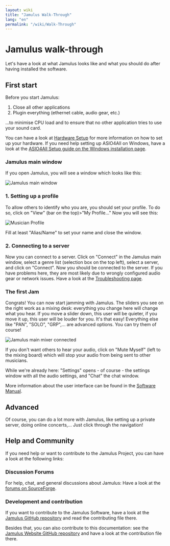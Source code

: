 ```yaml
---
layout: wiki
title: "Jamulus Walk-Through"
lang: "en"
permalink: "/wiki/Walk-Through"
---
```

# Jamulus walk-through
Let's have a look at what Jamulus looks like and what you should do after having installed the software.
## First start
Before you start Jamulus:
1. Close all other applications
2. Plugin everything (ethernet cable, audio gear, etc.)

...to minimise CPU load and to ensure that no other application tries to use your sound card.

You can have a look at [Hardware Setup](Hardware-Setup) for more information on how to set up your hardware. If you need help setting up ASIO4All on Windows, have a look at the [ASIO4All Setup guide on the Windows installation page](Installation-for-Windows#setting-up-asio4all).

### Jamulus main window
If you open Jamulus, you will see a window which looks like this:

![Jamulus main window](https://user-images.githubusercontent.com/20726856/100796017-4cfa4500-3420-11eb-9d35-aa206d392a5a.png)

### 1. Setting up a profile
To allow others to identify who you are, you should set your profile. To do so, click on "View" (bar on the top)>"My Profile..."
Now you will see this:

![Musician Profile](https://user-images.githubusercontent.com/20726856/100796411-e590c500-3420-11eb-9b62-e50d02cb009b.png)

Fill at least "Alias/Name" to set your name and close the window.

### 2. Connecting to a server
Now you can connect to a server. Click on "Connect" in the Jamulus main window, select a genre list (selection box on the top left), select a server, and click on "Connect". Now you should be connected to the server. If you have problems here, they are most likely due to wrongly configured audio gear or network issues. Have a look at the [Troubleshooting page](Client-Troubleshooting).
### The first Jam
Congrats! You can now start jamming with Jamulus. The sliders you see on the right work as a mixing desk: everything you change here will change what you hear. If you move a slider down, this user will be quieter, if you move it up, this user will be louder for you. It's that easy! Everything else like "PAN", "SOLO", "GRP",... are advanced options. You can try them of course!

![Jamulus main mixer connected](https://user-images.githubusercontent.com/20726856/100801241-01e43000-3428-11eb-8d61-e03b5e648971.png)

If you don't want others to hear your audio, click on "Mute Myself" (left to the mixing board) which will stop your audio from being sent to other musicians.

While we're already here: "Settings" opens - of course - the settings window with all the audio settings, and "Chat" the chat window.

More information about the user interface can be found in the [Software Manual](Software-Manual).

## Advanced
Of course, you can do a lot more with Jamulus, like setting up a private server, doing online concerts,... Just click through the navigation! <!--The community publishes guides, tips, tricks on the [community site](#).  -->

## Help and Community
If you need help or want to contribute to the Jamulus Project, you can have a look at the following links:

### Discussion Forums
For help, chat, and general discussions about Jamulus: Have a look at the [forums on SourceForge](https://sourceforge.net/p/llcon/discussion/).

### Development and contribution
If you want to contribute to the Jamulus Software, have a look at the [Jamulus GitHub repository](https://github.com/corrados/jamulus/) and read the contributing file there. 

Besides that, you can also contribute to this documentation: see the [Jamulus Website GitHub repository](https://github.com/jamulussoftware/jamuluswebsite) and have a look at the contribution file there.
